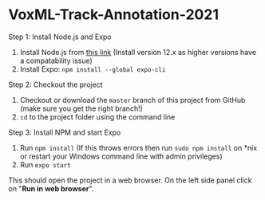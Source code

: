 # VoxML-Track-Annotation-2021
Step 1: Install Node.js and Expo

1. Install Node.js from [this link](https://nodejs.org/dist/latest-v12.x/) (Install version 12.x as higher versions have a compatability issue)
2. Install Expo: `npm install --global expo-cli`

Step 2: Checkout the project

1. Checkout or download the `master` branch of this project from GitHub (make sure you get the right branch!)
2. `cd` to the project folder using the command line

Step 3: Install NPM and start Expo

1. Run `npm install` (If this throws errors then run `sudo npm install` on \*nix or restart your Windows command line with admin privileges)
2. Run `expo start`

This should open the project in a web browser.  On the left side panel click on "**Run in web browser**".
